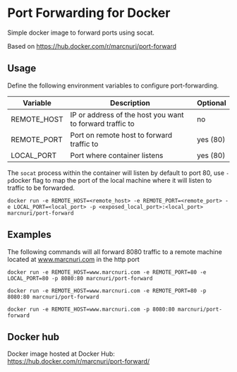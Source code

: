 # Port Forwarding for Docker

Simple docker image to forward ports using socat.

Based on https://hub.docker.com/r/marcnuri/port-forward

## Usage

Define the following environment variables to configure port-forwarding.

| Variable    | Description                                              | Optional |
| ----------- | -------------------------------------------------------- | -------- |
| REMOTE_HOST | IP or address of the host you want to forward traffic to | no       |
| REMOTE_PORT | Port on remote host to forward traffic to                | yes (80) |
| LOCAL_PORT  | Port where container listens                             | yes (80) |

The `socat` process within the container will listen by default to port 80, use `-p`docker
flag to map the port of the local machine where it will listen to traffic to be forwarded.

```
docker run -e REMOTE_HOST=<remote_host> -e REMOTE_PORT=<remote_port> -e LOCAL_PORT=<local_port> -p <exposed_local_port>:<local_port> marcnuri/port-forward
```

## Examples

The following commands will all forward 8080 traffic to a remote machine located at www.marcnuri.com
in the http port

```
docker run -e REMOTE_HOST=www.marcnuri.com -e REMOTE_PORT=80 -e LOCAL_PORT=80 -p 8080:80 marcnuri/port-forward

docker run -e REMOTE_HOST=www.marcnuri.com -e REMOTE_PORT=80 -p 8080:80 marcnuri/port-forward

docker run -e REMOTE_HOST=www.marcnuri.com -p 8080:80 marcnuri/port-forward
```

## Docker hub

Docker image hosted at Docker Hub:
https://hub.docker.com/r/marcnuri/port-forward/
